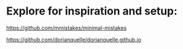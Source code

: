 # Explore for inspiration and setup:

https://github.com/mmistakes/minimal-mistakes

https://github.com/dorianquelle/dorianquelle.github.io

